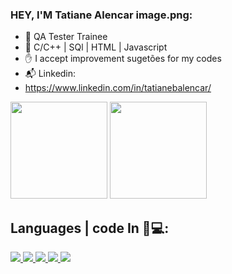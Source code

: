 ### HEY, I'M Tatiane Alencar image.png:


- 🔎 QA Tester Trainee
- 🌱 C/C++ | SQl | HTML | Javascript
- ✋ I accept improvement sugetões for my codes
- 📬 Linkedin: 
- https://www.linkedin.com/in/tatianebalencar/

<div>
<img height="155" src="https://github-readme-stats.vercel.app/api?username=TatianeAlencar&show_icons=true&theme=gruvbox">
<img height="155" src="https://github-readme-stats.vercel.app/api/top-langs/?username=TatianeAlencar&layout=compact&lang&theme=gruvbox">
</div>

 ## Languages | code In 👊💻:
<a href="https://www.w3.org/Style/CSS/" target="_blank">
    <img src="https://img.shields.io/badge/VSCode-23114B?style=for-the-badge&logo=visualstudio&logoColor=white">
</a>
<a href="https://html.spec.whatwg.org/" target="_blank">
    <img src="https://img.shields.io/badge/HTML5-B34A00?style=for-the-badge&logo=html5&logoColor=white">
</a>
<a href="https://www.w3.org/Style/CSS/" target="_blank">
    <img src="https://img.shields.io/badge/CSS3-1DA99F?style=for-the-badge&logo=css3&logoColor=white">
</a>
<!--
<a href="https://www.ecma-international.org/publications-and-standards/standards/ecma-262/" target="_blank">
    <img src="https://img.shields.io/badge/JavaScript-F7DF1E?style=for-the-badge&logo=javascript&logoColor=black">
</a>
<a href="https://nodejs.org/en/" target="_blank">
    <img src="https://img.shields.io/badge/node.js-0BA00D?style=for-the-badge&logo=node.js&logoColor=white">
</a>
<a href="https://www.reactjs.org/" target="_blank">
    <img src="https://img.shields.io/badge/react-%1572B6?style=for-the-badge&logo=react&logoColor=white">
</a>
-->
<a href="https://git-scm.com/" target="_blank">
    <img src="https://img.shields.io/badge/git-E34F11?style=for-the-badge&logo=git&logoColor=white">
</a>
<a href="https://www.GitHub-scm.com/" target="_blank">
    <img src="https://img.shields.io/badge/GitHub-%23000000.svg?style=for-the-badge&logo=github&logoColor=white">
</a>


<!-- ### Contate-me 📳:
<div>
<p align="center">
  <a href="https://www.linkedin.com/in/cleidiana-passos" target="_blank">
     <img height="28" src="https://img.shields.io/badge/-LinkedIn-%230077B5?style=for-the-badge&logo=linkedin&logoColor=white" target="_blank">
  </a> 
  <a href="https://https://twitter.com/Cleidipassos" target="_blank">
     <img height="28" src="https://img.shields.io/badge/-Twitter-%230099B7?style=for-the-badge&logo=Twitter&logoColor=white" target="_blank">
  </a> 
  <a href="https://www.instagram.com/cleidpassos/" target="_blank">
      <img height="28" src="https://img.shields.io/badge/-Instagram-%23E4405F?style=for-the-badge&logo=instagram&logoColor=white" target="_blank">
  </a>
  <a href=" maito:contato:cleidianapassos@gmail.com" target="_blank ">
     <img height="28"  src="https://img.shields.io/badge/Gmail-D14836?style=for-the-badge&logo=gmail&logoColor=white">
  </a>
</div> --!>
